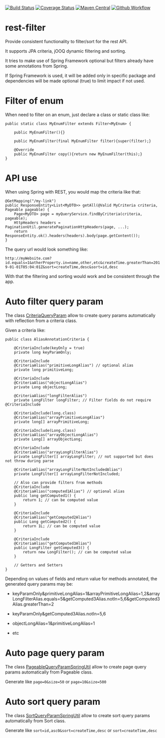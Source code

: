 [![Build Status](https://travis-ci.org/Blackdread/rest-filter.svg?branch=master)](https://travis-ci.org/Blackdread/rest-filter)
[![Coverage Status](https://coveralls.io/repos/github/Blackdread/rest-filter/badge.svg?branch=master)](https://coveralls.io/github/Blackdread/rest-filter?branch=master)
[![Maven Central](https://maven-badges.herokuapp.com/maven-central/org.blackdread.lib/rest-filter/badge.svg)](https://maven-badges.herokuapp.com/maven-central/org.blackdread.lib/rest-filter)
[![Github Workflow](https://github.com/Blackdread/rest-filter/workflows/Java%20CI/badge.svg)](https://github.com/Blackdread/rest-filter/actions?workflow=Java+CI)

# rest-filter
Provide consistent functionality to filter/sort for the rest API.

It supports JPA criteria, jOOQ dynamic filtering and sorting.

It tries to make use of Spring Framework optional but filters already have some annotations from Spring.

If Spring Framework is used, it will be added only in specific package and dependencies will be made optional (true) to limit impact if not used.

# Filter of enum
When need to filter on an enum, just declare a class or static class like:
    
    public static class MyEnumFilter extends Filter<MyEnum> {
    
        public MyEnumFilter(){}
    
        public MyEnumFilter(final MyEnumFilter filter){super(filter);}
        
        @Override
        public MyEnumFilter copy(){return new MyEnumFilter(this);}
    }

# API use
When using Spring with REST, you would map the criteria like that:

```
@GetMapping("/my-link")
public ResponseEntity<List<MyDTO>> getAll(@Valid MyCriteria criteria, Pageable pageable) {
    Page<MyDTO> page = myQueryService.findByCriteria(criteria, pageable);
    HttpHeaders headers = PaginationUtil.generatePaginationHttpHeaders(page, ...);
    return ResponseEntity.ok().headers(headers).body(page.getContent());
}
```

The query url would look something like:

`http://myWebsite.com?id.equals=1&otherProperty.in=name,other,etc&createTime.greaterThan=2019-01-01T05:04:01Z&sort=createTime,desc&sort=id,desc`

With that the filtering and sorting would work and be consistent through the app.

# Auto filter query param
The class [CriteriaQueryParam](https://github.com/Blackdread/rest-filter/blob/master/src/main/java/org/blackdread/lib/restfilter/criteria/CriteriaQueryParam.java) allow to create query params automatically with reflection from a criteria class.

Given a criteria like:

    public class AliasAnnotationCriteria {

        @CriteriaInclude(keyOnly = true)
        private long keyParamOnly;

        @CriteriaInclude
        @CriteriaAlias("primitiveLongAlias") // optional alias
        private long primitiveLong;
    
        @CriteriaInclude
        @CriteriaAlias("objectLongAlias")
        private Long objectLong;
    
        @CriteriaAlias("longFilterAlias")
        private LongFilter longFilter; // Filter fields do not require @CriteriaInclude
    
        @CriteriaInclude(long.class)
        @CriteriaAlias("arrayPrimitiveLongAlias")
        private long[] arrayPrimitiveLong;
    
        @CriteriaInclude(Long.class)
        @CriteriaAlias("arrayObjectLongAlias")
        private Long[] arrayObjectLong;
    
        @CriteriaInclude
        @CriteriaAlias("arrayLongFilterAlias")
        private LongFilter[] arrayLongFilter; // not supported but does not throw during parse
    
        @CriteriaAlias("arrayLongFilterNotIncludedAlias")
        private LongFilter[] arrayLongFilterNotIncluded;

        // Also can provide filters from methods
        @CriteriaInclude
        @CriteriaAlias("computed1Alias") // optional alias
        public long getComputed1() {
            return 1; // can be computed value
        }
    
        @CriteriaInclude
        @CriteriaAlias("getComputed2Alias")
        public Long getComputed2() {
            return 1L; // can be computed value
        }
    
        @CriteriaInclude
        @CriteriaAlias("getComputed3Alias")
        public LongFilter getComputed3() {
            return new LongFilter(); // can be computed value
        }
    
        // Getters and Setters
    }
    
Depending on values of fields and return value for methods annotated, the generated query params may be:
- keyParamOnly&primitiveLongAlias=1&arrayPrimitiveLongAlias=1,2&arrayLongFilterAlias.equals=5&getComputed3Alias.notIn=5,6&getComputed3Alias.greaterThan=2

- keyParamOnly&getComputed3Alias.notIn=5,6

- objectLongAlias=1&primitiveLongAlias=1

- etc

# Auto page query param
The class [PageableQueryParamSpringUtil](https://github.com/Blackdread/rest-filter/blob/master/src/main/java/org/blackdread/lib/restfilter/spring/query/PageableQueryParamSpringUtil.java) allow to create page query params automatically from Pageable class.

Generate like `page=0&size=50` or `page=10&size=500`

# Auto sort query param
The class [SortQueryParamSpringUtil](https://github.com/Blackdread/rest-filter/blob/master/src/main/java/org/blackdread/lib/restfilter/spring/query/SortQueryParamSpringUtil.java) allow to create sort query params automatically from Sort class.

Generate like `sort=id,asc0&sort=createTime,desc` or `sort=createTime,desc`
